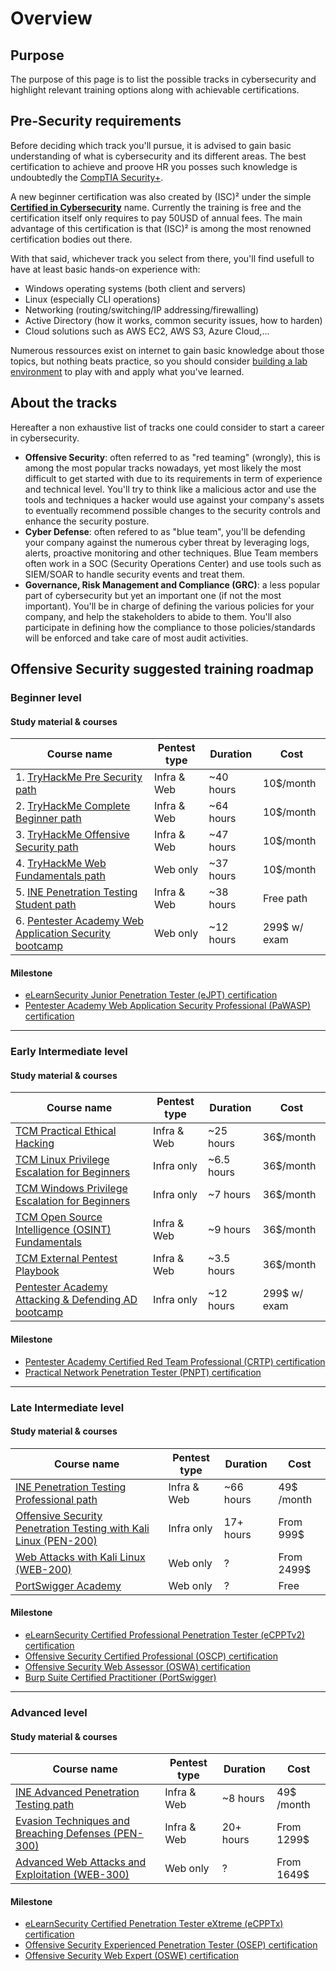 # Overview
## Purpose
The purpose of this page is to list the possible tracks in cybersecurity and highlight relevant training options along with achievable certifications.
## Pre-Security requirements
Before deciding which track you'll pursue, it is advised to gain basic understanding of what is cybersecurity and its different areas. The best certification to achieve and proove HR you posses such knowledge is undoubtedly the [CompTIA Security+](https://www.comptia.org/certifications/security).

A new beginner certification was also created by (ISC)² under the simple __[Certified in Cybersecurity](https://www.isc2.org/certified-in-cybersecurity)__ name. Currently the training is free and the certification itself only requires to pay 50USD of annual fees. The main advantage of this certification is that (ISC)² is among the most renowned certification bodies out there.

With that said, whichever track you select from there, you'll find usefull to have at least basic hands-on experience with:
- Windows operating systems (both client and servers)
- Linux (especially CLI operations)
- Networking (routing/switching/IP addressing/firewalling)
- Active Directory (how it works, common security issues, how to harden)
- Cloud solutions such as AWS EC2, AWS S3, Azure Cloud,...

Numerous ressources exist on internet to gain basic knowledge about those topics, but nothing beats practice, so you should consider [building a lab environment](https://github.com/ob1lan/Cybersecurity-Training/blob/main/Building%20a%20Lab.md) to play with and apply what you've learned.

## About the tracks
Hereafter a non exhaustive list of tracks one could consider to start a career in cybersecurity.
- __Offensive Security__: often referred to as "red teaming" (wrongly), this is among the most popular tracks nowadays, yet most likely the most difficult to get started with due to its requirements in term of experience and technical level.
You'll try to think like a malicious actor and use the tools and techniques a hacker would use against your company's assets to eventually recommend possible changes to the security controls and enhance the security posture.
- __Cyber Defense__: often refered to as "blue team", you'll be defending your company against the numerous cyber threat by leveraging logs, alerts, proactive monitoring and other techniques.
Blue Team members often work in a SOC (Security Operations Center) and use tools such as SIEM/SOAR to handle security events and treat them.
- __Governance, Risk Management and Compliance (GRC)__: a less popular part of cybersecurity but yet an important one (if not the most important). You'll be in charge of defining the various policies for your company, and help the stakeholders to abide to them. You'll also participate in defining how the compliance to those policies/standards will be enforced and take care of most audit activities.
## Offensive Security suggested training roadmap
### Beginner level
#### Study material & courses
| Course name                                                                                                     | Pentest type | Duration  | Cost         |
|-----------------------------------------------------------------------------------------------------------------|--------------|-----------|--------------|
| 1. [TryHackMe Pre Security path](https://tryhackme.com/paths)                                                   | Infra & Web  | ~40 hours | 10$/month    |
| 2. [TryHackMe Complete Beginner path](https://tryhackme.com/paths)                                              | Infra & Web  | ~64 hours | 10$/month    |
| 3. [TryHackMe Offensive Security path](https://tryhackme.com/paths)                                             | Infra & Web  | ~47 hours | 10$/month    |
| 4. [TryHackMe Web Fundamentals path](https://tryhackme.com/paths)                                               | Web only     | ~37 hours | 10$/month    |
| 5. [INE Penetration Testing Student path](https://ine.com/learning/certifications/internal/elearnsecurity-junior-penetration-tester)                                                     | Infra & Web  | ~38 hours | Free path    |
| 6. [Pentester Academy Web Application Security bootcamp](https://bootcamps.pentesteracademy.com/certifications) | Web only     | ~12 hours | 299$ w/ exam |
#### Milestone
- [eLearnSecurity Junior Penetration Tester (eJPT) certification](https://ine.com/learning/certifications/internal/elearnsecurity-junior-penetration-tester)
- [Pentester Academy Web Application Security Professional (PaWASP) certification](https://bootcamps.pentesteracademy.com/certifications)
---
### Early Intermediate level
#### Study material & courses
| Course name                                                                                                                                            | Pentest type | Duration   | Cost         |
|--------------------------------------------------------------------------------------------------------------------------------------------------------|--------------|------------|--------------|
| [TCM Practical Ethical Hacking](https://academy.tcm-sec.com/p/practical-ethical-hacking-the-complete-course)                                           | Infra & Web  | ~25 hours  | 36$/month          |
| [TCM Linux Privilege Escalation for Beginners](https://academy.tcm-sec.com/p/linux-privilege-escalation)                                               | Infra only   | ~6.5 hours | 36$/month         |
| [TCM Windows Privilege Escalation for Beginners](https://academy.tcm-sec.com/p/windows-privilege-escalation-for-beginners)                             | Infra only   | ~7 hours   | 36$/month         |
| [TCM Open Source Intelligence (OSINT) Fundamentals](https://academy.tcm-sec.com/p/osint-fundamentals)                                                  | Infra & Web  | ~9 hours   | 36$/month         |
| [TCM External Pentest Playbook](https://academy.tcm-sec.com/p/external-pentest-playbook)                                                               | Infra & Web  | ~3.5 hours | 36$/month         |
| [Pentester Academy Attacking & Defending AD bootcamp](https://bootcamps.pentesteracademy.com/certifications)                                           | Infra only   | ~12 hours  | 299$ w/ exam |
#### Milestone
- [Pentester Academy Certified Red Team Professional (CRTP) certification](https://www.pentesteracademy.com/activedirectorylab)
- [Practical Network Penetration Tester (PNPT) certification](https://certifications.tcm-sec.com/)
---
### Late Intermediate level
#### Study material & courses
| Course name                                                                                                      | Pentest type | Duration   | Cost       |
|------------------------------------------------------------------------------------------------------------------|--------------|------------|------------|
| [INE Penetration Testing Professional path](https://ine.com/)                                                    | Infra & Web  | ~66 hours  | 49$ /month |
| [Offensive Security Penetration Testing with Kali Linux (PEN-200)](https://www.offensive-security.com/pwk-oscp/) | Infra only   | 17+ hours  | From 999$  |
| [Web Attacks with Kali Linux (WEB-200)](https://www.offensive-security.com/web200-oswa/)                               | Web only     | ?          | From 2499$ |
| [PortSwigger Academy](https://portswigger.net/web-security/learning-path)                               | Web only     | ?          | Free |
#### Milestone
- [eLearnSecurity Certified Professional Penetration Tester (eCPPTv2) certification](https://elearnsecurity.com/product/ecpptv2-certification/)
- [Offensive Security Certified Professional (OSCP) certification](https://www.offensive-security.com/pwk-oscp/)
- [Offensive Security Web Assessor (OSWA) certification](https://www.offensive-security.com/web200-oswa/)
- [Burp Suite Certified Practitioner (PortSwigger)](https://portswigger.net/web-security/certification)
---
### Advanced level
#### Study material & courses
| Course name                                                                                                     | Pentest type | Duration  | Cost       |
|-----------------------------------------------------------------------------------------------------------------|--------------|-----------|------------|
| [INE Advanced Penetration Testing path](https://ine.com/)                                                       | Infra & Web  | ~8 hours  | 49$ /month |
| [Evasion Techniques and Breaching Defenses (PEN-300)](https://www.offensive-security.com/pen300-osep/) | Infra & Web  | 20+ hours | From 1299$ |
| [Advanced Web Attacks and Exploitation (WEB-300)](https://www.offensive-security.com/awae-oswe/)                                  | Web only     | ?         | From 1649$ |
#### Milestone
- [eLearnSecurity Certified Penetration Tester eXtreme (eCPPTx) certification](https://elearnsecurity.com/product/ecptx-certification/)
- [Offensive Security Experienced Penetration Tester (OSEP) certification](https://www.offensive-security.com/pen300-osep/)
- [Offensive Security Web Expert (OSWE) certification](https://www.offensive-security.com/awae-oswe/)
